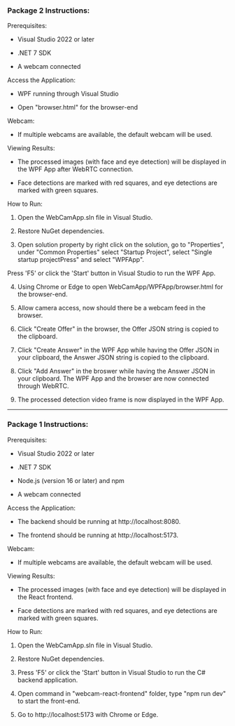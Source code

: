 ### Package 2 Instructions: 
Prerequisites:

- Visual Studio 2022 or later

- .NET 7 SDK

- A webcam connected

Access the Application:

- WPF running through Visual Studio

- Open "browser.html" for the browser-end

Webcam:

- If multiple webcams are available, the default webcam will be used.

Viewing Results:

- The processed images (with face and eye detection) will be displayed in the WPF App after WebRTC connection.

- Face detections are marked with red squares, and eye detections are marked with green squares.

How to Run:

1. Open the WebCamApp.sln file in Visual Studio.

2. Restore NuGet dependencies.

3. Open solution property by right click on the solution, go to "Properties", under "Common Properties" select "Startup Project", select "Single startup projectPress" and select "WPFApp".

Press 'F5' or click the 'Start' button in Visual Studio to run the WPF App.
  
4. Using Chrome or Edge to open WebCamApp/WPFApp/browser.html for the browser-end.

5. Allow camera access, now should there be a webcam feed in the browser.

6. Click "Create Offer" in the browser, the Offer JSON string is copied to the clipboard.

7. Click "Create Answer" in the WPF App while having the Offer JSON in your clipboard, the Answer JSON string is copied to the clipboard.

8. Click "Add Answer" in the broswer while having the Answer JSON in your clipboard. The WPF App and the browser are now connected through WebRTC.

9. The processed detection video frame is now displayed in the WPF App.

***
### Package 1 Instructions:
Prerequisites:

- Visual Studio 2022 or later

- .NET 7 SDK

- Node.js (version 16 or later) and npm

- A webcam connected

  

Access the Application:

- The backend should be running at http://localhost:8080.

- The frontend should be running at http://localhost:5173.

  

Webcam:

- If multiple webcams are available, the default webcam will be used.

Viewing Results:

- The processed images (with face and eye detection) will be displayed in the React frontend.

- Face detections are marked with red squares, and eye detections are marked with green squares.

How to Run:

1. Open the WebCamApp.sln file in Visual Studio.

2. Restore NuGet dependencies.

3. Press 'F5' or click the 'Start' button in Visual Studio to run the C# backend application.

4. Open command in "webcam-react-frontend" folder, type "npm run dev" to start the front-end.

5. Go to http://localhost:5173 with Chrome or Edge.